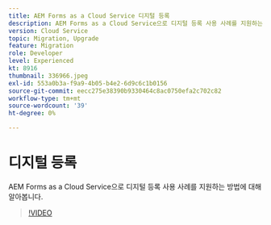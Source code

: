 ```yaml
---
title: AEM Forms as a Cloud Service 디지털 등록
description: AEM Forms as a Cloud Service으로 디지털 등록 사용 사례를 지원하는 방법에 대해 알아봅니다.
version: Cloud Service
topic: Migration, Upgrade
feature: Migration
role: Developer
level: Experienced
kt: 8916
thumbnail: 336966.jpeg
exl-id: 553a0b3a-f9a9-4b05-b4e2-6d9c6c1b0156
source-git-commit: eecc275e38390b9330464c8ac0750efa2c702c82
workflow-type: tm+mt
source-wordcount: '39'
ht-degree: 0%

---
```


# 디지털 등록

AEM Forms as a Cloud Service으로 디지털 등록 사용 사례를 지원하는 방법에 대해 알아봅니다.

>[!VIDEO](https://video.tv.adobe.com/v/336966?quality=12&learn=on)
